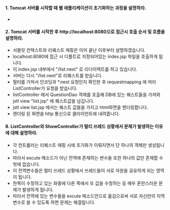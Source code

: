 #### 1. Tomcat 서버를 시작할 때 웹 애플리케이션이 초기화하는 과정을 설명하라.
* 

#### 2. Tomcat 서버를 시작한 후 http://localhost:8080으로 접근시 호출 순서 및 흐름을 설명하라.
* 서블릿 컨텍스트와 리퀘스트 매핑은 이미 끝난 이후부터 설명하겠습니다.
* localhost:8080에 접근 시 디폴트로 지정되어있는 index.jsp 파일을 호출하게 됩니다.
* 이 index.jsp 내부에서 "/list.next" 로 리다이렉트를 하고 있습니다.
* 서버는 다시 "/list.next"로 리퀘스트를 받습니다.
* 필터를 거쳐서 인코딩과 *.next 요청인지 확인한 후 requestmapping 에 따라 ListController가 요청을 받습니다.
* listController 에서 QuestionDao 객체를 호출해 DB에 있는 퀘스트들을 가져와 jstl view "list.jsp" 에 퀘스트값을 넘깁니다.
* jstl view list.jsp 에서는 퀘스트 값들을 가지고 html화면을 렌더링합니다. 
* 렌더링 된 화면을  http 통신으로 클라이언트에 내려줍니다.

#### 8. ListController와 ShowController가 멀티 쓰레드 상황에서 문제가 발생하는 이유에 대해 설명하라.
* 각 컨트롤러는 리퀘스트 매핑 시에 초기화가 이뤄지면서 단 하나의 객체만 생성됩니다.
* 따라서 excute 메소드가 아닌 전역에 존재하는 변수들 또한 하나의 값만 존재할 수 밖에 없습니다.
* 이 전역변수들은 멀티 쓰레드 상황에서 쓰레드들이 서로 자원을 공유하게 되는 영역이 됩니다.
* 한쪽이 수정하고 있는 와중에 다른 쪽에서 또 값을 수정하는 등 매우 혼란스러운 문제가 발생하게 됩니다.
* 따라서 전역에 있는 변수들을 excute 메소드안으로 옮김으로써 서로 자신만의 지역변수로 쓸 수 있도록 하면 문제는 해결됩니다. 

